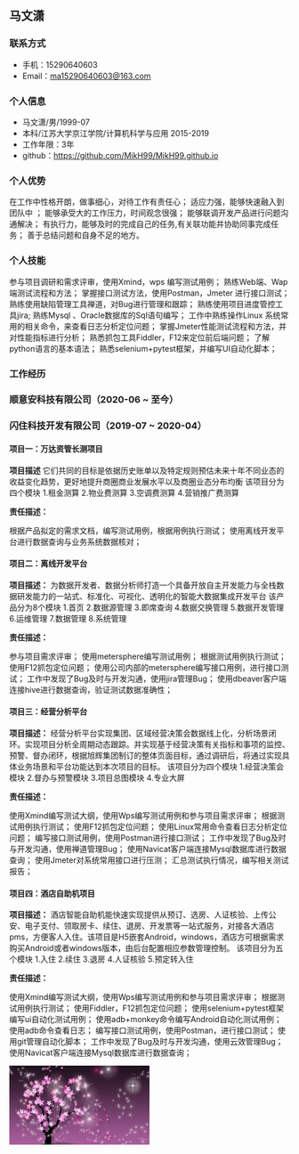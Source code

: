 ## 马文潇
### 联系方式
- 手机：15290640603
- Email：ma15290640603@163.com

### 个人信息
- 马文潇/男/1999-07
- 本科/江苏大学京江学院/计算机科学与应用 2015-2019
- 工作年限：3年
- github：https://github.com/MikH99/MikH99.github.io

### 个人优势
在工作中性格开朗，做事细心，对待工作有责任心；
适应力强，能够快速融入到团队中 ；
能够承受大的工作压力，时间观念很强；
能够联调开发产品进行问题沟通解决；
有执行力，能够及时的完成自己的任务,有关联功能并协助同事完成任务；
善于总结问题和自身不足的地方。

### 个人技能
参与项目调研和需求评审，使用Xmind，wps 编写测试用例； 
熟练Web端、Wap端测试流程和方法；
掌握接口测试方法，使用Postman，Jmeter 进行接口测试；
熟练使用缺陷管理工具禅道，对Bug进行管理和跟踪；
熟练使用项目进度管控工具jira;
熟练Mysql 、Oracle数据库的Sql语句编写；
工作中熟练操作Linux 系统常用的相关命令，来查看日志分析定位问题；
掌握Jmeter性能测试流程和方法，并对性能指标进行分析；
熟悉抓包工具Fiddler，F12来定位前后端问题；
了解python语言的基本语法；
熟悉selenium+pytest框架，并编写UI自动化脚本；

### 工作经历
### 顺意安科技有限公司（2020-06 ~ 至今）
### 闪住科技开发有限公司（2019-07 ~ 2020-04）

#### 项目一：万达资管长测项目
**项目描述**
   它们共同的目标是依据历史账单以及特定规则预估未来十年不同业态的收益变化趋势，更好地提升商圈商业发展水平以及商圈业态分布均衡
该项目分为四个模块
1.租金测算
2.物业费测算
3.空调费测算
4.营销推广费测算

**责任描述：**

根据产品拟定的需求文档，编写测试用例，根据用例执行测试；
使用离线开发平台进行数据查询与业务系统数据核对；

#### 项目二：离线开发平台
**项目描述：**
   为数据开发者、数据分析师打造一个具备开放自主开发能力与全栈数据研发能力的一站式、标准化、可视化、透明化的智能大数据集成开发平台
该产品分为8个模块
1.首页
2.数据源管理
3.即席查询
4.数据交换管理
5.数据开发管理
6.运维管理
7.数据管理
8.系统管理 

**责任描述：**

参与项目需求评审；
使用metersphere编写测试用例；
根据测试用例执行测试；
使用F12抓包定位问题；
使用公司内部的metersphere编写接口用例，进行接口测试；
工作中发现了Bug及时与开发沟通，使用jira管理Bug；
使用dbeaver客户端连接hive进行数据查询，验证测试数据准确性；

#### 项目三：经营分析平台
**项目描述：**
   经营分析平台实现集团、区域经营决策会数据线上化，分析场景闭环。实现项目分析全周期动态跟踪。并实现基于经营决策有关指标和事项的监控、预警、督办闭环，根据旭辉集团制订的整体页面目标，通过调研后，将通过实现具体业务场景和平台功能达到本次项目的目标。
该项目分为四个模块
1.经营决策会模块
2.督办与预警模块
3.项目总图模块
4.专业大屏

**责任描述：**

使用Xmind编写测试大纲，使用Wps编写测试用例和参与项目需求评审；
根据测试用例执行测试；
使用F12抓包定位问题；
使用Linux常用命令查看日志分析定位问题；
编写接口测试用例，使用Postman进行接口测试；
工作中发现了Bug及时与开发沟通，使用禅道管理Bug；
使用Navicat客户端连接Mysql数据库进行数据查询；
使用Jmeter对系统常用接口进行压测；
汇总测试执行情况，编写相关测试报告；

#### 项目四：酒店自助机项目
**项目描述：**
   酒店智能自助机能快速实现提供从预订、选房、人证核验、上传公安、电子支付、领取房卡、续住、退房、开发票等一站式服务，对接各大酒店pms，方便客人入住。该项目是H5嵌套Android，windows，酒店方可根据需求购买Android或者windows版本，由后台配置相应参数管理控制。
该项目分为五个模块
1.入住
2.续住
3.退房
4.人证核验 
5.预定转入住 

**责任描述：**

使用Xmind编写测试大纲，使用Wps编写测试用例和参与项目需求评审；
根据测试用例执行测试；
使用Fiddler，F12抓包定位问题；
使用selenium+pytest框架编写ui自动化测试用例；
使用adb+monkey命令编写Android自动化测试用例；
使用adb命令查看日志；
编写接口测试用例，使用Postman，进行接口测试；
使用git管理自动化脚本；
工作中发现了Bug及时与开发沟通，使用云效管理Bug；
使用Navicat客户端连接Mysql数据库进行数据查询；

<img src="images/bj.jpeg" width="50%">